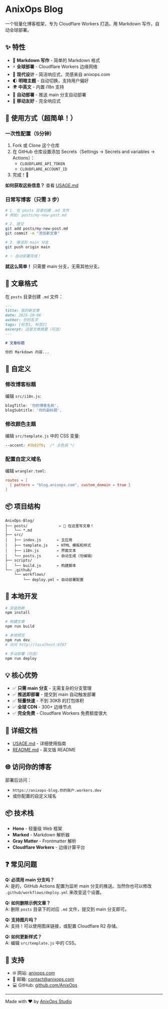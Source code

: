 # AnixOps Blog

一个轻量化博客框架，专为 Cloudflare Workers 打造。用 Markdown 写作，自动全球部署。

## ✨ 特性

- 📝 **Markdown 写作** - 简单的 Markdown 格式
- ⚡ **全球部署** - Cloudflare Workers 边缘网络
- 🎨 **现代设计** - 简洁响应式，灵感来自 anixops.com
- 🌓 **明暗主题** - 自动切换，支持用户偏好
- 🌍 **中英文** - 内置 i18n 支持
- 🚀 **自动部署** - 推送 main 分支自动部署
- 📱 **移动友好** - 完全响应式

## 🎯 使用方式（超简单！）

### 一次性配置（5分钟）

1. Fork 或 Clone 这个仓库
2. 在 GitHub 仓库设置添加 Secrets（Settings → Secrets and variables → Actions）：
   - `CLOUDFLARE_API_TOKEN`
   - `CLOUDFLARE_ACCOUNT_ID`
3. 完成！🎉

**如何获取这些信息？** 查看 [USAGE.md](./USAGE.md)

### 日常写博客（只需 3 步）

```bash
# 1. 在 posts 目录创建 .md 文件
# 例如: posts/my-new-post.md

# 2. 提交
git add posts/my-new-post.md
git commit -m "添加新文章"

# 3. 推送到 main 分支
git push origin main

# ✨ 自动部署完成！
```

**就这么简单！** 只需要 main 分支，无需其他分支。

## 📝 文章格式

在 `posts` 目录创建 `.md` 文件：

```markdown
---
title: 我的新文章
date: 2025-10-06
author: 你的名字
tags: [标签1, 标签2]
excerpt: 这是文章摘要（可选）
---

# 文章标题

你的 Markdown 内容...
```

## 🔧 自定义

### 修改博客标题

编辑 `src/i18n.js`:

```javascript
blogTitle: '你的博客名称',
blogSubtitle: '你的副标题',
```

### 修改颜色主题

编辑 `src/template.js` 中的 CSS 变量:

```css
--accent: #3b82f6;  /* 主色调 */
```

### 配置自定义域名

编辑 `wrangler.toml`:

```toml
routes = [
  { pattern = "blog.anixops.com", custom_domain = true }
]
```

## 📦 项目结构

```
AnixOps-Blog/
├── posts/              ← 📝 在这里写文章！
│   └── *.md
├── src/
│   ├── index.js       ← 主应用
│   ├── template.js    ← HTML 模板和样式
│   ├── i18n.js        ← 界面文本
│   └── posts.js       ← 自动生成（勿编辑）
├── scripts/
│   └── build.js       ← 构建脚本
└── .github/
    └── workflows/
        └── deploy.yml ← 自动部署配置
```

## 🚀 本地开发

```bash
# 安装依赖
npm install

# 构建文章
npm run build

# 本地预览
npm run dev
# 访问 http://localhost:8787

# 手动部署（可选）
npm run deploy
```

## 💡 核心优势

- ✅ **只需 main 分支** - 无需复杂的分支管理
- ✅ **推送即部署** - 提交到 main 自动触发部署
- ✅ **轻量快速** - 不到 30KB 的打包体积
- ✅ **全球 CDN** - 300+ 边缘节点
- ✅ **完全免费** - Cloudflare Workers 免费额度很大

## 📖 详细文档

- [USAGE.md](./USAGE.md) - 详细使用指南
- [README.md](./README.md) - 英文版 README

## 🌐 访问你的博客

部署后访问：
- `https://anixops-blog.你的账户.workers.dev`
- 或你配置的自定义域名

## 📦 技术栈

- **Hono** - 轻量级 Web 框架
- **Marked** - Markdown 解析器
- **Gray Matter** - Frontmatter 解析
- **Cloudflare Workers** - 边缘计算平台

## ❓ 常见问题

**Q: 必须用 main 分支吗？**  
A: 是的，GitHub Actions 配置为监听 main 分支的推送。当然你也可以修改 `.github/workflows/deploy.yml` 来改变这个设置。

**Q: 如何删除示例文章？**  
A: 删除 `posts` 目录下的对应 `.md` 文件，提交到 main 分支即可。

**Q: 支持图片吗？**  
A: 支持！可以使用图床链接，或配置 Cloudflare R2 存储。

**Q: 如何更新样式？**  
A: 编辑 `src/template.js` 中的 CSS。

## 💬 支持

- 🌐 网站: [anixops.com](https://anixops.com)
- 📧 邮箱: contact@anixops.com
- 💻 GitHub: [github.com/AnixOps](https://github.com/AnixOps)

---

Made with ❤️ by [AnixOps Studio](https://anixops.com)
